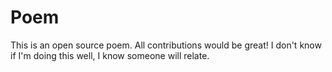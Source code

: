 # Poem
This is an open source poem. All contributions would be great!
I don't know if I'm doing this well, I know someone will relate.
